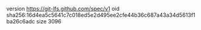 version https://git-lfs.github.com/spec/v1
oid sha256:16d4ea5c5641c7c018ed5e2d495ee2cfe44b36c687a43a34d5613f1ba26c6adc
size 3096
